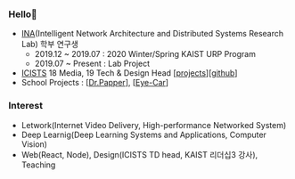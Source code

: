 ### Hello👋
- [INA](http://ina.kaist.ac.kr/new_home/index.html)(Intelligent Network Architecture and Distributed Systems Research Lab) 학부 연구생
  - 2019.12 ~ 2019.07 : 2020 Winter/Spring KAIST URP Program
  - 2019.07 ~ Present : Lab Project
- [ICISTS](http://www.icists.org/) 18 Media, 19 Tech & Design Head [[projects](https://docs.google.com/presentation/d/1N4rhKIhlKTXXitN0S_-J4TYuYETpGRzY79fnSniKw_o/edit?usp=sharing)][[github](https://github.com/icists)]
- School Projects : [[Dr.Papper](https://github.com/bonjune/dr-papper)], [[Eye-Car](https://github.com/TheStarkor/Eye-Car)]

### Interest
- Letwork(Internet Video Delivery, High-performance Networked System)
- Deep Learnig(Deep Learning Systems and Applications, Computer Vision)
- Web(React, Node), Design(ICISTS TD head, KAIST 리더십3 강사), Teaching
